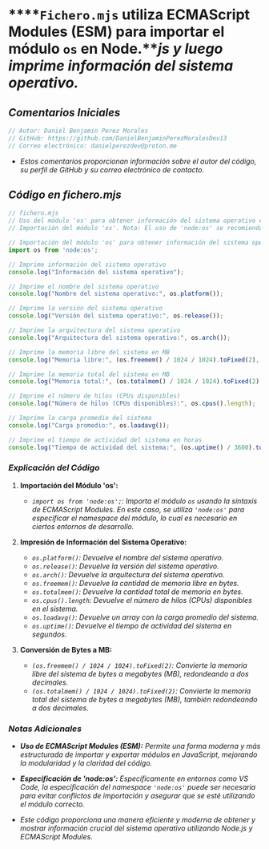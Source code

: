 <!-- Autor: Daniel Benjamin Perez Morales -->
<!-- GitHub: https://github.com/DanielBenjaminPerezMoralesDev13 -->
<!-- GitLab: https://gitlab.com/DanielBenjaminPerezMoralesDev13 -->
<!-- Correo electrónico: danielperezdev@proton.me -->

# ****`Fichero.mjs` utiliza ECMAScript Modules (ESM) para importar el módulo `os` en Node.***js y luego imprime información del sistema operativo.*

## ***Comentarios Iniciales***

```javascript
// Autor: Daniel Benjamin Perez Morales
// GitHub: https://github.com/DanielBenjaminPerezMoralesDev13
// Correo electrónico: danielperezdev@proton.me 
```

- *Estos comentarios proporcionan información sobre el autor del código, su perfil de GitHub y su correo electrónico de contacto.*

## ***Código en fichero.mjs***

```javascript
// fichero.mjs
// Uso del módulo 'os' para obtener información del sistema operativo en Node.js
// Importación del módulo 'os'. Nota: El uso de 'node:os' se recomienda si estás trabajando en un entorno que requiere la especificación del namespace.

// Importación del módulo 'os' para obtener información del sistema operativo
import os from 'node:os';

// Imprime información del sistema operativo
console.log("Información del sistema operativo");

// Imprime el nombre del sistema operativo
console.log("Nombre del sistema operativo:", os.platform());

// Imprime la versión del sistema operativo
console.log("Versión del sistema operativo:", os.release());

// Imprime la arquitectura del sistema operativo
console.log("Arquitectura del sistema operativo:", os.arch());

// Imprime la memoria libre del sistema en MB
console.log("Memoria libre:", (os.freemem() / 1024 / 1024).toFixed(2), "MB");

// Imprime la memoria total del sistema en MB
console.log("Memoria total:", (os.totalmem() / 1024 / 1024).toFixed(2), "MB");

// Imprime el número de hilos (CPUs disponibles)
console.log("Número de hilos (CPUs disponibles):", os.cpus().length);

// Imprime la carga promedio del sistema
console.log("Carga promedio:", os.loadavg());

// Imprime el tiempo de actividad del sistema en horas
console.log("Tiempo de actividad del sistema:", (os.uptime() / 3600).toFixed(2), "horas");
```

### ***Explicación del Código***

1. **Importación del Módulo 'os':**
   - *`import os from 'node:os';`: Importa el módulo `os` usando la sintaxis de ECMAScript Modules. En este caso, se utiliza `'node:os'` para especificar el namespace del módulo, lo cual es necesario en ciertos entornos de desarrollo.*

2. **Impresión de Información del Sistema Operativo:**
   - *`os.platform()`: Devuelve el nombre del sistema operativo.*
   - *`os.release()`: Devuelve la versión del sistema operativo.*
   - *`os.arch()`: Devuelve la arquitectura del sistema operativo.*
   - *`os.freemem()`: Devuelve la cantidad de memoria libre en bytes.*
   - *`os.totalmem()`: Devuelve la cantidad total de memoria en bytes.*
   - *`os.cpus().length`: Devuelve el número de hilos (CPUs) disponibles en el sistema.*
   - *`os.loadavg()`: Devuelve un array con la carga promedio del sistema.*
   - *`os.uptime()`: Devuelve el tiempo de actividad del sistema en segundos.*

3. **Conversión de Bytes a MB:**
   - *`(os.freemem() / 1024 / 1024).toFixed(2)`: Convierte la memoria libre del sistema de bytes a megabytes (MB), redondeando a dos decimales.*
   - *`(os.totalmem() / 1024 / 1024).toFixed(2)`: Convierte la memoria total del sistema de bytes a megabytes (MB), también redondeando a dos decimales.*

### ***Notas Adicionales***

- ***Uso de ECMAScript Modules (ESM):** Permite una forma moderna y más estructurada de importar y exportar módulos en JavaScript, mejorando la modularidad y la claridad del código.*
  
- ***Especificación de 'node:os':** Específicamente en entornos como VS Code, la especificación del namespace `'node:os'` puede ser necesaria para evitar conflictos de importación y asegurar que se esté utilizando el módulo correcto.*

- *Este código proporciona una manera eficiente y moderna de obtener y mostrar información crucial del sistema operativo utilizando Node.js y ECMAScript Modules.*
